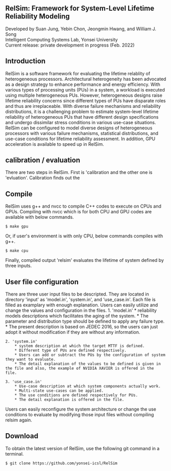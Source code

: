 ## RelSim: Framework for System-Level Lifetime Reliability Modeling
Developed by Suan Jung, Yebin Chon, Jeongmin Hwang, and William J. Song\
Intelligent Computing Systems Lab, Yonsei University\
Current release: private development in progress (Feb. 2022)

## Introduction
RelSim is a software framework for evaluating the lifetime relablity of heterogeneous processors. Architectural heterogeneity has been advocated as a design strategy to enhance performance and energy efficiency. With various types of processing units (PUs) in a system, a workload is executed using multiple heterogeneous PUs. However, heterogeneous designs raise lifetime reliability concerns since different types of PUs have disparate roles and thus are irreplaceable. With diverse failure mechanisms and reliability distributions, it is a challenging problem to estimate system-level lifetime reliability of heterogeneous PUs that have different design specifications and undergo dissimilar stress conditions in various use-case situations. RelSim can be configured to model diverse designs of heterogeneous processors with various failure mechanisms, statistical distributions, and use-case conditions for lifetime reliability assessment. In addition, GPU acceleration is available to speed up in RelSim. 


## calibration / evaluation 
There are two steps in RelSim. First is 'calibration and the other one is 'evluation'. Calibration finds out the 

## Compile
RelSim uses g++ and nvcc to compile C++ codes to execute on CPUs and GPUs. 
Compiling with nvcc which is for both CPU and GPU codes are available with below commands. 

	$ make gpu

Or, if user's environment is with only CPU, below commands compiles with g++.

	$ make cpu

Finally, compiled output 'relsim' evaluates the lifetime of system defined by three inputs. 

## User file configuration
There are three user input files to be descripted. They are located in directory 'input' as 'model.in', 'system.in', and 'use_case.in'. Each file is filled as examplary with enough explanation. Users can easily utilize and change the values and configuration in the files. 
	1. 'model.in' 
		* reliability models descriptions which facilitates the aging of the system. 
		* The parameter and distribution type should be defined to apply any failure type.
		* The present description is based on JEDEC 2016, so the users can just adopt it without modification if they are without any information. 

	2. 'system.in' 
		* system description at which the target MTTF is defined. 
		* Different type of PUs are defined respectively. 
		* Users can add or subtract the PUs by the configuration of system they want to evaluate. 
		* The detail explanation of the values to be defined is given in the file and also, the example of NVIDIA XAVIER is offered in the file. 
	
	3. 'use_case.in' 
		* Use-case description at which system components actually work. 
		* Multi-state use-cases can be applied. 
		* The use conditions are defined respectively for PUs. 
		* The detail explanation is offered in the file.

Users can easily reconfigure the system architecture or change the use conditions to evaluate by modifying those input files without compiling relsim again. 

## Download
To obtain the latest version of RelSim, use the following git command in a terminal.

	$ git clone https://github.com/yonsei-icsl/RelSim

